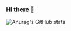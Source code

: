 ### Hi there 👋
![Anurag's GitHub stats](https://github-readme-stats.vercel.app/api?username=jrucl2d&show_icons=true&theme=dracula)

<!--
**jrucl2d/jrucl2d** is a ✨ _special_ ✨ repository because its `README.md` (this file) appears on your GitHub profile.

Here are some ideas to get you started:

- 🔭 I’m currently working on ...
- 🌱 I’m currently learning ...
- 👯 I’m looking to collaborate on ...
- 🤔 I’m looking for help with ...
- 💬 Ask me about ...
- 📫 How to reach me: ...
- 😄 Pronouns: ...
- ⚡ Fun fact: ...
-->
